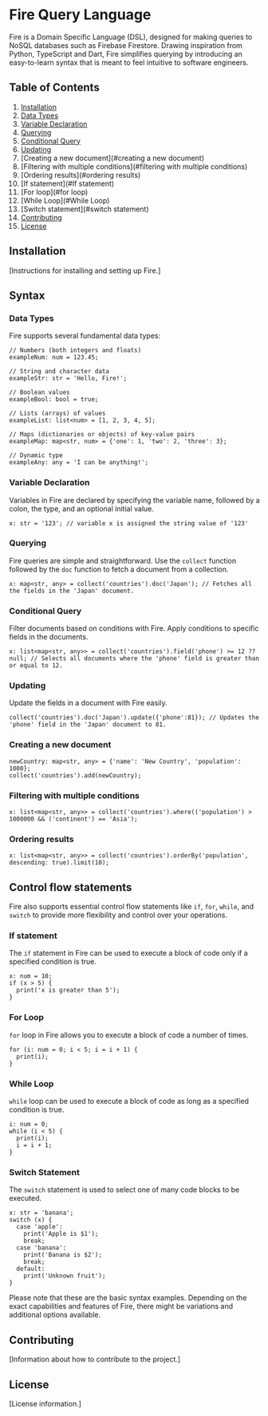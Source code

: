 # Fire Query Language

Fire is a Domain Specific Language (DSL), designed for making queries to NoSQL databases such as Firebase Firestore. Drawing inspiration from Python, TypeScript and Dart, Fire simplifies querying by introducing an easy-to-learn syntax that is meant to feel intuitive to software engineers.

## Table of Contents

1. [Installation](#installation)
2. [Data Types](#data-types)
3. [Variable Declaration](#variable-declaration)
4. [Querying](#querying)
5. [Conditional Query](#conditional-query)
6. [Updating](#updating)
7. [Creating a new document](#creating a new document)
8. [Filtering with multiple conditions](#filtering with multiple conditions)
9. [Ordering results](#ordering results)
10. [If statement](#If statement)
11. [For loop](#for loop)
12. [While Loop](#While Loop)
13. [Switch statement](#switch statement)
14. [Contributing](#contributing)
15. [License](#license)

## Installation

[Instructions for installing and setting up Fire.]

## Syntax

### Data Types

Fire supports several fundamental data types:

```fire
// Numbers (both integers and floats)
exampleNum: num = 123.45;

// String and character data
exampleStr: str = 'Hello, Fire!';

// Boolean values
exampleBool: bool = true;

// Lists (arrays) of values
exampleList: list<num> = [1, 2, 3, 4, 5];

// Maps (dictionaries or objects) of key-value pairs
exampleMap: map<str, num> = {'one': 1, 'two': 2, 'three': 3};

// Dynamic type
exampleAny: any = 'I can be anything!';
```

### Variable Declaration

Variables in Fire are declared by specifying the variable name, followed by a colon, the type, and an optional initial value.

```fire
x: str = '123'; // variable x is assigned the string value of '123'
```

### Querying

Fire queries are simple and straightforward. Use the `collect` function followed by the `doc` function to fetch a document from a collection.

```fire
x: map<str, any> = collect('countries').doc('Japan'); // Fetches all the fields in the 'Japan' document.
```

### Conditional Query

Filter documents based on conditions with Fire. Apply conditions to specific fields in the documents.

```fire
x: list<map<str, any>> = collect('countries').field('phone') >= 12 ?? null; // Selects all documents where the 'phone' field is greater than or equal to 12.
```

### Updating

Update the fields in a document with Fire easily.

```fire
collect('countries').doc('Japan').update({'phone':81}); // Updates the 'phone' field in the 'Japan' document to 81.
```

### Creating a new document

```fire
newCountry: map<str, any> = {'name': 'New Country', 'population': 1000};
collect('countries').add(newCountry);
```

### Filtering with multiple conditions

```fire
x: list<map<str, any>> = collect('countries').where(('population') > 1000000 && ('continent') == 'Asia');
```

### Ordering results

```fire
x: list<map<str, any>> = collect('countries').orderBy('population', descending: true).limit(10);
```

## Control flow statements

Fire also supports essential control flow statements like `if`, `for`, `while`, and `switch` to provide more flexibility and control over your operations.

### If statement

The `if` statement in Fire can be used to execute a block of code only if a specified condition is true.

```fire
x: num = 10;
if (x > 5) {
  print('x is greater than 5');
}
```

### For Loop

`for` loop in Fire allows you to execute a block of code a number of times.

```fire
for (i: num = 0; i < 5; i = i + 1) {
  print(i);
}
```

### While Loop

`while` loop can be used to execute a block of code as long as a specified condition is true.

```fire
i: num = 0;
while (i < 5) {
  print(i);
  i = i + 1;
}
```

### Switch Statement

The `switch` statement is used to select one of many code blocks to be executed.

```fire
x: str = 'banana';
switch (x) {
  case 'apple':
    print('Apple is $1');
    break;
  case 'banana':
    print('Banana is $2');
    break;
  default:
    print('Unknown fruit');
}
```
Please note that these are the basic syntax examples. Depending on the exact capabilities and features of Fire, there might be variations and additional options available.

## Contributing

[Information about how to contribute to the project.]

## License

[License information.]
